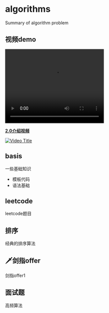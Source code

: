 # algorithms

Summary of algorithm problem

## 视频demo

<video width="320" height="240" controls>
    <source src="https://ksdb-blogimg.oss-cn-beijing.aliyuncs.com/offline-video_9ff1a430b8d1fb095a75666ce8bc22e0.mp4" type="video/mp4">
</video>


<a href="https://www.bilibili.com/video/BV1184y1w7aP"><strong>2.0介绍视频</strong></a>


[![Video Title]()](https://github.com/yanzhenxing123/Notes/blob/master/offline-video_9ff1a430b8d1fb095a75666ce8bc22e0.mp4?autoplay=1)


## basis

一些基础知识

+ 模板代码
+ 语法基础


## leetcode

leetcode题目

## 排序

经典的排序算法

## 🗡剑指offer

剑指offer1

## 面试题

高频算法

